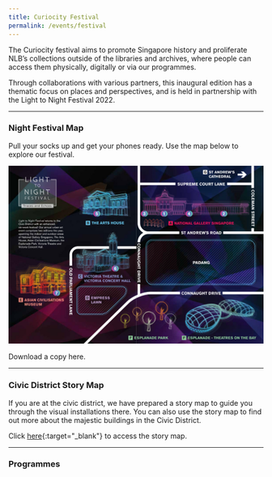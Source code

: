 ```yaml
---
title: Curiocity Festival
permalink: /events/festival
---
```

The Curiocity festival aims to promote Singapore history and proliferate NLB’s collections outside of the libraries and archives, where people can access them physically, digitally or via our programmes.

Through collaborations with various partners, this inaugural edition has a thematic focus on places and perspectives, and is held in partnership with the Light to Night Festival 2022.
___

### **Night Festival Map**

Pull your socks up and get your phones ready. Use the map below to explore our festival.

![Alt text for image on Isomer site](/images/sample_light_map.jpg)

Download a copy here.
___

### **Civic District Story Map**

If you are at the civic district, we have prepared a story map to guide you through the visual installations there. You can also use the story map to find out more about the majestic buildings in the Civic District.

Click [here](https://uploads.knightlab.com/storymapjs/04f5c05311b7e48aadefd0cdd269c308/historic-padang/index.html){:target="_blank"} to access the story map.
___

### **Programmes**